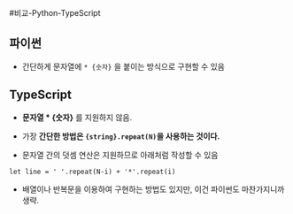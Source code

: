 #비교-Python-TypeScript 

## 파이썬
- 간단하게 문자열에 `* {숫자}` 을 붙이는 방식으로 구현할 수 있음
## TypeScript
- **문자열 * {숫자}** 를 지원하지 않음. 

- 가장 **간단한 방법은 `{string}.repeat(N)`을 사용하는 것이다.**
- 문자열 간의 덧셈 연산은 지원하므로 아래처럼 작성할 수 있음
```tsx
let line = ' '.repeat(N-i) + '*'.repeat(i)
```


- 배열이나 반복문을 이용하여 구현하는 방법도 있지만, 이건 파이썬도 마찬가지니까 생략.

